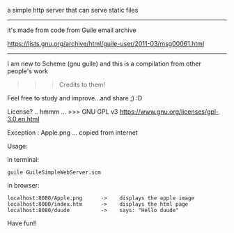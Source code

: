 a simple http server that can serve static files

-----------------------
  it's made from code from Guile email archive

https://lists.gnu.org/archive/html/guile-user/2011-03/msg00061.html

----------------------

I am new to Scheme (gnu guile) and this is a
compilation from other people's work
>>> Credits to them!


Feel free to study and improve...and share ;) :D

License? .. hmmm ... >>> GNU GPL v3
https://www.gnu.org/licenses/gpl-3.0.en.html

Exception : Apple.png ... copied from internet

Usage:

in terminal:

    guile GuileSimpleWebServer.scm

in browser:

    localhost:8080/Apple.png      ->    displays the apple image
    localhost:8080/index.htm      ->    displays the html page
    localhost:8080/duude          ->    says: "Hello duude"

Have fun!!
    
